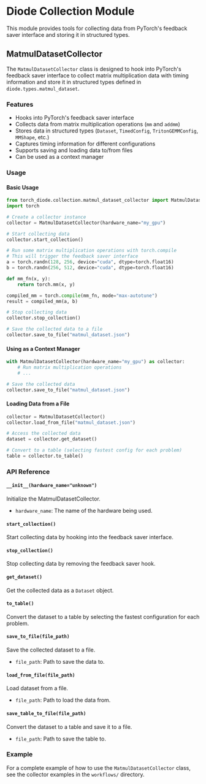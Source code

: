 # Diode Collection Module

This module provides tools for collecting data from PyTorch's feedback saver interface and storing it in structured types.

## MatmulDatasetCollector

The `MatmulDatasetCollector` class is designed to hook into PyTorch's feedback saver interface to collect matrix multiplication data with timing information and store it in structured types defined in `diode.types.matmul_dataset`.

### Features

- Hooks into PyTorch's feedback saver interface
- Collects data from matrix multiplication operations (`mm` and `addmm`)
- Stores data in structured types (`Dataset`, `TimedConfig`, `TritonGEMMConfig`, `MMShape`, etc.)
- Captures timing information for different configurations
- Supports saving and loading data to/from files
- Can be used as a context manager

### Usage

#### Basic Usage

```python
from torch_diode.collection.matmul_dataset_collector import MatmulDatasetCollector
import torch

# Create a collector instance
collector = MatmulDatasetCollector(hardware_name="my_gpu")

# Start collecting data
collector.start_collection()

# Run some matrix multiplication operations with torch.compile
# This will trigger the feedback saver interface
a = torch.randn(128, 256, device="cuda", dtype=torch.float16)
b = torch.randn(256, 512, device="cuda", dtype=torch.float16)

def mm_fn(x, y):
    return torch.mm(x, y)

compiled_mm = torch.compile(mm_fn, mode="max-autotune")
result = compiled_mm(a, b)

# Stop collecting data
collector.stop_collection()

# Save the collected data to a file
collector.save_to_file("matmul_dataset.json")
```

#### Using as a Context Manager

```python
with MatmulDatasetCollector(hardware_name="my_gpu") as collector:
    # Run matrix multiplication operations
    # ...

# Save the collected data
collector.save_to_file("matmul_dataset.json")
```

#### Loading Data from a File

```python
collector = MatmulDatasetCollector()
collector.load_from_file("matmul_dataset.json")

# Access the collected data
dataset = collector.get_dataset()

# Convert to a table (selecting fastest config for each problem)
table = collector.to_table()
```

### API Reference

#### `__init__(hardware_name="unknown")`

Initialize the MatmulDatasetCollector.

- `hardware_name`: The name of the hardware being used.

#### `start_collection()`

Start collecting data by hooking into the feedback saver interface.

#### `stop_collection()`

Stop collecting data by removing the feedback saver hook.

#### `get_dataset()`

Get the collected data as a `Dataset` object.

#### `to_table()`

Convert the dataset to a table by selecting the fastest configuration for each problem.

#### `save_to_file(file_path)`

Save the collected dataset to a file.

- `file_path`: Path to save the data to.

#### `load_from_file(file_path)`

Load dataset from a file.

- `file_path`: Path to load the data from.

#### `save_table_to_file(file_path)`

Convert the dataset to a table and save it to a file.

- `file_path`: Path to save the table to.

### Example

For a complete example of how to use the `MatmulDatasetCollector` class, see the collector examples in the `workflows/` directory.
